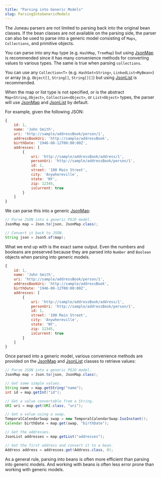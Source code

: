 ```yaml
---
title: "Parsing into Generic Models"
slug: ParsingIntoGenericModels
---
```


The Juneau parsers are not limited to parsing back into the original bean classes.
If the bean classes are not available on the parsing side, the parser can also be used to parse into a generic model
consisting of `Maps`, `Collections`, and primitive objects.

You can parse into any `Map` type (e.g. `HashMap`, `TreeMap`) but using <a href="/site/apidocs/org/apache/juneau/collections/JsonMap.html" target="_blank">JsonMap</a> is recommended since it has many convenience methods for converting values to various types.
The same is true when parsing `collections`.

You can use any `Collection<T>` (e.g. `HashSet<String>`, `LinkedList<MyBean>`) or array (e.g. `Object[]`, `String[]`, `String[][]`) but using <a href="/site/apidocs/org/apache/juneau/collections/JsonList.html" target="_blank">JsonList</a> is recommended.

When the map or list type is not specified, or is the abstract `Map<String,Object>`, `Collection<Object>`, or `List<Object>` types, the parser will use
<a href="/site/apidocs/org/apache/juneau/collections/JsonMap.html" target="_blank">JsonMap</a> and <a href="/site/apidocs/org/apache/juneau/collections/JsonList.html" target="_blank">JsonList</a> by default.

For example, given the following JSON:

```js
{
    id: 1,
    name: 'John Smith',
    uri: 'http://sample/addressBook/person/1',
    addressBookUri: 'http://sample/addressBook',
    birthDate: '1946-08-12T00:00:00Z',
    addresses: [
        {
            uri: 'http://sample/addressBook/address/1',
            personUri: 'http://sample/addressBook/person/1',
            id: 1,
            street: '100 Main Street',
            city: 'Anywhereville',
            state: 'NY',
            zip: 12345,
            isCurrent: true
        }
    ]
}
```

We can parse this into a generic <a href="/site/apidocs/org/apache/juneau/collections/JsonMap.html" target="_blank">JsonMap</a>:

```java
// Parse JSON into a generic POJO model.
JsonMap map = Json.to(json, JsonMap.class);

// Convert it back to JSON.
String json = Json5.of(map);
```

What we end up with is the exact same output.
Even the numbers and booleans are preserved because they are parsed into `Number` and `Boolean` objects when parsing
into generic models.

```js
{
    id: 1,
    name: 'John Smith',
    uri: 'http://sample/addressBook/person/1',
    addressBookUri: 'http://sample/addressBook',
    birthDate: '1946-08-12T00:00:00Z',
    addresses: [
        {
            uri: 'http://sample/addressBook/address/1',
            personUri: 'http://sample/addressBook/person/1',
            id: 1,
            street: '100 Main Street',
            city: 'Anywhereville',
            state: 'NY',
            zip: 12345,
            isCurrent: true
        }
    ]
}
```

Once parsed into a generic model, various convenience methods are provided on the <a href="/site/apidocs/org/apache/juneau/collections/JsonMap.html" target="_blank">JsonMap</a> and <a href="/site/apidocs/org/apache/juneau/collections/JsonList.html" target="_blank">JsonList</a> classes to
retrieve values:

```java
// Parse JSON into a generic POJO model.
JsonMap map = Json.to(json, JsonMap.class);

// Get some simple values.
String name = map.getString("name");
int id = map.getInt("id");

// Get a value convertable from a String.
URI uri = map.get(URI.class, "uri");

// Get a value using a swap.
TemporalCalendarSwap swap = new TemporalCalendarSwap.IsoInstant();
Calendar birthDate = map.get(swap, "birthDate");

// Get the addresses.
JsonList addresses = map.getList("addresses");

// Get the first address and convert it to a bean.
Address address = addresses.get(Address.class, 0);
```

As a general rule, parsing into beans is often more efficient than parsing into generic models.
And working with beans is often less error prone than working with generic models.
